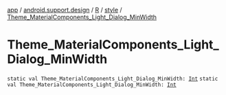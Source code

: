 [app](../../../index.md) / [android.support.design](../../index.md) / [R](../index.md) / [style](index.md) / [Theme_MaterialComponents_Light_Dialog_MinWidth](./-theme_-material-components_-light_-dialog_-min-width.md)

# Theme_MaterialComponents_Light_Dialog_MinWidth

`static val Theme_MaterialComponents_Light_Dialog_MinWidth: `[`Int`](https://kotlinlang.org/api/latest/jvm/stdlib/kotlin/-int/index.html)
`static val Theme_MaterialComponents_Light_Dialog_MinWidth: `[`Int`](https://kotlinlang.org/api/latest/jvm/stdlib/kotlin/-int/index.html)